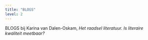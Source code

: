 ```yaml
---
title: "BLOGS"
level: 2
---
```


BLOGS bij Karina van Dalen-Oskam,  *Het raadsel literatuur. Is literaire kwaliteit meetbaar?*
